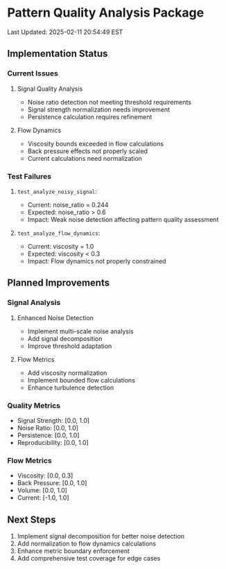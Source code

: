 # Pattern Quality Analysis Package

Last Updated: 2025-02-11 20:54:49 EST

## Implementation Status

### Current Issues
1. Signal Quality Analysis
   - Noise ratio detection not meeting threshold requirements
   - Signal strength normalization needs improvement
   - Persistence calculation requires refinement

2. Flow Dynamics
   - Viscosity bounds exceeded in flow calculations
   - Back pressure effects not properly scaled
   - Current calculations need normalization

### Test Failures
1. `test_analyze_noisy_signal`:
   - Current: noise_ratio = 0.244
   - Expected: noise_ratio > 0.6
   - Impact: Weak noise detection affecting pattern quality assessment

2. `test_analyze_flow_dynamics`:
   - Current: viscosity = 1.0
   - Expected: viscosity < 0.3
   - Impact: Flow dynamics not properly constrained

## Planned Improvements

### Signal Analysis
1. Enhanced Noise Detection
   - Implement multi-scale noise analysis
   - Add signal decomposition
   - Improve threshold adaptation

2. Flow Metrics
   - Add viscosity normalization
   - Implement bounded flow calculations
   - Enhance turbulence detection

### Quality Metrics
- Signal Strength: [0.0, 1.0]
- Noise Ratio: [0.0, 1.0]
- Persistence: [0.0, 1.0]
- Reproducibility: [0.0, 1.0]

### Flow Metrics
- Viscosity: [0.0, 0.3]
- Back Pressure: [0.0, 1.0]
- Volume: [0.0, 1.0]
- Current: [-1.0, 1.0]

## Next Steps
1. Implement signal decomposition for better noise detection
2. Add normalization to flow dynamics calculations
3. Enhance metric boundary enforcement
4. Add comprehensive test coverage for edge cases
